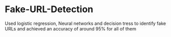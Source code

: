 # Fake-URL-Detection
Used logistic regression, Neural networks and decision tress to identify fake URLs and achieved an accuracy of around 95% for all of them
